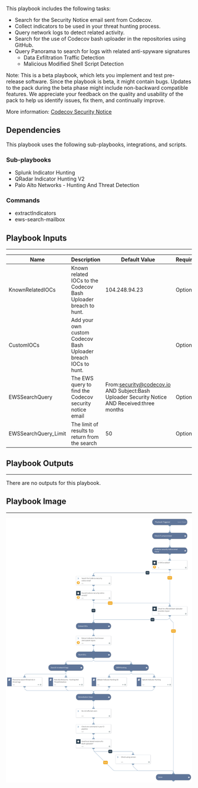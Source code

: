   This playbook includes the following tasks:
  - Search for the Security Notice email sent from Codecov.
  - Collect indicators to be used in your threat hunting process.
  - Query network logs to detect related activity.
  - Search for the use of Codecov bash uploader in the repositories using GitHub.
  - Query Panorama to search for logs with related anti-spyware signatures
    - Data Exfiltration Traffic Detection
    - Malicious Modified Shell Script Detection
    

  Note: This is a beta playbook, which lets you implement and test pre-release software. Since the playbook is beta, it might contain bugs. Updates to the pack during the beta phase might include non-backward compatible features. We appreciate your feedback on the quality and usability of the pack to help us identify issues, fix them, and continually improve.

  More information:
  [Codecov Security Notice](https://about.codecov.io/security-update/)

## Dependencies
This playbook uses the following sub-playbooks, integrations, and scripts.

### Sub-playbooks
* Splunk Indicator Hunting
* QRadar Indicator Hunting V2
* Palo Alto Networks - Hunting And Threat Detection

### Commands
* extractIndicators
* ews-search-mailbox

## Playbook Inputs
---

| **Name** | **Description** | **Default Value** | **Required** |
| --- | --- | --- | --- |
| KnownRelatedIOCs | Known related IOCs to the Codecov Bash Uploader breach to hunt. | 104.248.94.23 | Optional |
| CustomIOCs | Add your own custom Codecov Bash Uploader breach IOCs to hunt. |  | Optional |
| EWSSearchQuery | The EWS query to find the Codecov security notice email | From:security@codecov.io AND Subject:Bash Uploader Security Notice AND Received:three months | Optional |
| EWSSearchQuery_Limit | The limit of results to return from the search | 50 | Optional |

## Playbook Outputs
---
There are no outputs for this playbook.

## Playbook Image
---
![Codecov - Bash Uploader Unauthorized Access](https://raw.githubusercontent.com/demisto/content/3009cf4aa3e1db8d99c4ea83f1a05bfcc8077230/Packs/MajorBreachesInvestigationandResponse/doc_files/Codecov_breach_-_Bash_Uploader.png)